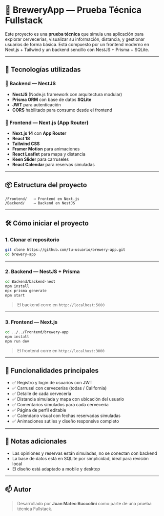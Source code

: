 
# 🍺 BreweryApp — Prueba Técnica Fullstack

Este proyecto es una **prueba técnica** que simula una aplicación para explorar cervecerías, visualizar su información, distancia, y gestionar usuarios de forma básica. Está compuesto por un frontend moderno en Next.js + Tailwind y un backend sencillo con NestJS + Prisma + SQLite.

---

## 🚀 Tecnologías utilizadas

### 🔧 Backend — NestJS
- **NestJS** (Node.js framework con arquitectura modular)
- **Prisma ORM** con base de datos **SQLite**
- **JWT** para autenticación
- **CORS** habilitado para consumo desde el frontend

### 🎨 Frontend — Next.js (App Router)
- **Next.js 14** con **App Router**
- **React 18**
- **Tailwind CSS**
- **Framer Motion** para animaciones
- **React Leaflet** para mapa y distancia
- **Keen Slider** para carruseles
- **React Calendar** para reservas simuladas

---

## 📦 Estructura del proyecto

```
/Frontend/   → Frontend en Next.js
/Backend/    → Backend en NestJS
```

---

## 🛠 Cómo iniciar el proyecto

### 1. Clonar el repositorio

```bash
git clone https://github.com/tu-usuario/brewery-app.git
cd brewery-app
```

---

### 2. Backend — NestJS + Prisma

```bash
cd Backend/backend-nest
npm install
npx prisma generate
npm start
```

> El backend corre en `http://localhost:5000`

---

### 3. Frontend — Next.js

```bash
cd ../../Frontend/brewery-app
npm install
npm run dev
```

> El frontend corre en `http://localhost:3000`

---

## 👤 Funcionalidades principales

- ✅ Registro y login de usuarios con JWT
- ✅ Carrusel con cervecerías (todas / California)
- ✅ Detalle de cada cervecería
- ✅ Distancia simulada y mapa con ubicación del usuario
- ✅ Comentarios simulados para cada cervecería
- ✅ Página de perfil editable
- ✅ Calendario visual con fechas reservadas simuladas
- ✅ Animaciones sutiles y diseño responsive completo

---

## 📎 Notas adicionales

- Las opiniones y reservas están simuladas, no se conectan con backend
- La base de datos está en SQLite por simplicidad, ideal para revisión local
- El diseño está adaptado a mobile y desktop

---

## 📫 Autor

> Desarrollado por **Juan Mateo Buccolini** como parte de una prueba técnica Fullstack.

